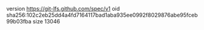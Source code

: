 version https://git-lfs.github.com/spec/v1
oid sha256:102c2eb25dd4a4fd7164117bad1aba935ee0992f8029876abe95fceb99b03fba
size 13046
